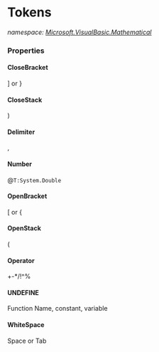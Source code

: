 ﻿# Tokens
_namespace: <a href="#" onClick="load('/docs/Microsoft.VisualBasic.Mathematical/index.md')">Microsoft.VisualBasic.Mathematical</a>_






### Properties

#### CloseBracket
] or }
#### CloseStack
)
#### Delimiter
,
#### Number
@``T:System.Double``
#### OpenBracket
[ or {
#### OpenStack
(
#### Operator
+-*/!^%
#### UNDEFINE
Function Name, constant, variable
#### WhiteSpace
Space or Tab
